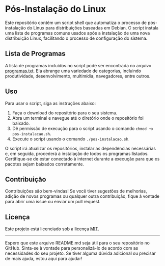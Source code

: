 # Pós-Instalação do Linux

Este repositório contém um script shell que automatiza o processo de pós-instalação do Linux para distribuições baseadas em Debian. O script instala uma lista de programas comuns usados após a instalação de uma nova distribuição Linux, facilitando o processo de configuração do sistema.

## Lista de Programas

A lista de programas incluídos no script pode ser encontrada no arquivo [programas.txt](programas.txt). Ela abrange uma variedade de categorias, incluindo produtividade, desenvolvimento, multimídia, navegadores, entre outros.

## Uso

Para usar o script, siga as instruções abaixo:

1. Faça o download do repositório para o seu sistema.
2. Abra um terminal e navegue até o diretório onde o repositório foi baixado.
3. Dê permissão de execução para o script usando o comando `chmod +x pos-instalacao.sh`.
4. Execute o script usando o comando `./pos-instalacao.sh`.

O script irá atualizar os repositórios, instalar as dependências necessárias e, em seguida, procederá à instalação de todos os programas listados. Certifique-se de estar conectado à internet durante a execução para que os pacotes sejam baixados corretamente.

## Contribuição

Contribuições são bem-vindas! Se você tiver sugestões de melhorias, adição de novos programas ou qualquer outra contribuição, fique à vontade para abrir uma issue ou enviar um pull request.

## Licença

Este projeto está licenciado sob a licença [MIT](LICENSE).

---

Espero que este arquivo README.md seja útil para o seu repositório no GitHub. Sinta-se à vontade para personalizá-lo de acordo com as necessidades do seu projeto. Se tiver alguma dúvida adicional ou precisar de mais ajuda, estou aqui para ajudar!

